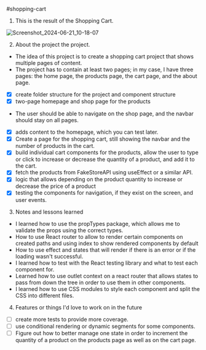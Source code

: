 #shopping-cart

1. This is the result of the Shopping Cart.

![Screenshot_2024-06-21_10-18-07](https://github.com/Preslav977/readme-repository/assets/119291608/a655f96a-f960-468c-b67a-69d30650eadd)

2. About the project the project.

- The idea of this project is to create a shopping cart project that shows multiple pages of content.
- The project has to contain at least two pages; in my case, I have three pages: the home page, the products page, the cart page, and the about page.
- [x] create folder structure for the project and component structure
- [x] two-page homepage and shop page for the products
- The user should be able to navigate on the shop page, and the navbar should stay on all pages.
- [x] adds content to the homepage, which you can test later.
- [x] Create a page for the shopping cart, still showing the navbar and the number of products in the cart.
- [x] build individual cart components for the products, allow the user to type or click to increase or decrease the quantity of a product, and add it to the cart.
- [x] fetch the products from FakeStoreAPI using useEffect or a similar API.
- [x] logic that allows depending on the product quantity to increase or decrease the price of a product
- [x] testing the components for navigation, if they exist on the screen, and user events.

3. Notes and lessons learned

- I learned how to use the propTypes package, which allows me to validate the props using the correct types.
- How to use React router to allow to render certain components on created paths and using index to show rendered components by default
- How to use effect and states that will render if there is an error or if the loading wasn't successful.
- I learned how to test with the React testing library and what to test each component for.
- Learned how to use outlet context on a react router that allows states to pass from down the tree in order to use them in other components.
- I learned how to use CSS modules to style each component and split the CSS into different files.

4. Features or things I'd love to work on in the future

- [ ] create more tests to provide more coverage.
- [ ] use conditional rendering or dynamic segments for some components.
- [ ] Figure out how to better manage one state in order to increment the quantity of a product on the products page as well as on the cart page.
